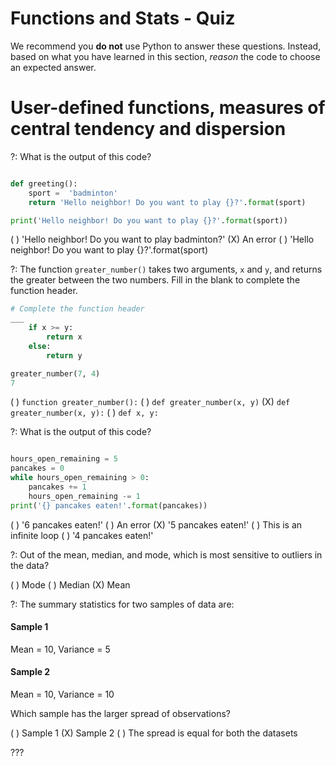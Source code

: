 # Functions and Stats - Quiz

We recommend you **do not** use Python to answer these questions. Instead, based on what you have learned in this section, _reason_ the code to choose an expected answer. 

# User-defined functions, measures of central tendency and dispersion

?: What is the output of this code? 

```python

def greeting():
    sport =  'badminton'
    return 'Hello neighbor! Do you want to play {}?'.format(sport)

print('Hello neighbor! Do you want to play {}?'.format(sport))
```


( ) 'Hello neighbor! Do you want to play badminton?' 
(X) An error
( ) 'Hello neighbor! Do you want to play {}?'.format(sport)


?: The function `greater_number()` takes two arguments, `x` and `y`, and returns the greater between the two numbers. Fill in the blank to complete the function header. 


```python
# Complete the function header
___ 
    if x >= y: 
        return x
    else: 
        return y

greater_number(7, 4)
7
```

( ) `function greater_number():` 
( ) `def greater_number(x, y)`
(X) `def greater_number(x, y):`
( ) `def x, y:`



?: What is the output of this code? 

```python

hours_open_remaining = 5
pancakes = 0
while hours_open_remaining > 0: 
    pancakes += 1
    hours_open_remaining -= 1
print('{} pancakes eaten!'.format(pancakes))

```

( ) '6 pancakes eaten!'
( ) An error
(X) '5 pancakes eaten!'
( ) This is an infinite loop
( ) '4 pancakes eaten!'


?: Out of the mean, median, and mode, which is most sensitive to outliers in the data?

( ) Mode 
( ) Median
(X) Mean


?: The summary statistics for two samples of data are: 

#### Sample 1

Mean = 10, Variance = 5

#### Sample 2

Mean = 10, Variance = 10

Which sample has the larger spread of observations?

( ) Sample 1
(X) Sample 2
( ) The spread is equal for both the datasets


???
